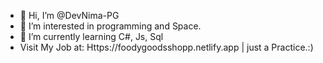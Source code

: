 - 👋 Hi, I’m @DevNima-PG
- 👀 I’m interested in programming and Space.
- 🌱 I’m currently learning C#, Js, Sql
- Visit My Job at: Https://foodygoodsshopp.netlify.app | just a Practice.:)
<!---
DevNima-PG/DevNima-PG is a ✨ special ✨ repository because its `README.md` (this file) appears on your GitHub profile.
You can click the Preview link to take a look at your changes.
--->
